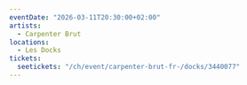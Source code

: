 ```yaml
---
eventDate: "2026-03-11T20:30:00+02:00"
artists:
  - Carpenter Brut
locations:
  - Les Docks
tickets:
  seetickets: "/ch/event/carpenter-brut-fr-/docks/3440077"
---
```

